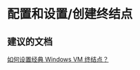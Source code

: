 <properties
    pageTitle="configuration and setup/create endpoints"
    description="配置和设置/创建终结点"
    service="microsoft.compute"
    resource="virtualmachines"
    authors="aashu"
    displayOrder=""
    selfHelpType="generic"
    supportTopicIds="32411849"
    resourceTags="linux"
    productPesIds="15571"
    cloudEnvironments="public"
/>


# 配置和设置/创建终结点

## **建议的文档**
[如何设置经典 Windows VM 终结点？](https://azure.microsoft.com/documentation/articles/virtual-machines-linux-classic-setup-endpoints/)



<!--HONumber=Jul16_HO4-->


